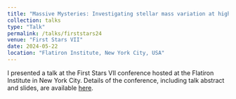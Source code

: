 ```yaml
---
title: "Massive Mysteries: Investigating stellar mass variation at high redshift using PEARLS, CEERS and JADES"
collection: talks
type: "Talk"
permalink: /talks/firststars24
venue: "First Stars VII"
date: 2024-05-22
location: "Flatiron Institute, New York City, USA"
---
```


I presented a talk at the First Stars VII conference hosted at the Flatiron Institute in New York City. Details of the conference, including talk abstract and slides, are available [here](https://www.simonsfoundation.org/event/first-stars-vii-in-nyc/).
